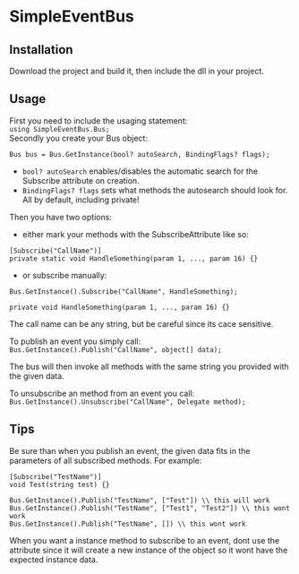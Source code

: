 # SimpleEventBus
## Installation
Download the project and build it, then include the dll in your project.
## Usage
First you need to include the usaging statement: \
`using SimpleEventBus.Bus;` \
Secondly you create your Bus object:
```
Bus bus = Bus.GetInstance(bool? autoSearch, BindingFlags? flags);
```
- `bool? autoSearch` enables/disables the automatic search for the Subscribe attribute on creation.
- `BindingFlags? flags` sets what methods the autosearch should look for. All by default, including private! 

Then you have two options:
- either mark your methods with the SubscribeAttribute like so: 
```
[Subscribe("CallName")]
private static void HandleSomething(param 1, ..., param 16) {}
```
- or subscribe manually: 
``` 
Bus.GetInstance().Subscribe("CallName", HandleSomething);

private void HandleSomething(param 1, ..., param 16) {}
```

The call name can be any string, but be careful since its cace sensitive.

To publish an event you simply call: \
`Bus.GetInstance().Publish("CallName", object[] data);`

The bus will then invoke all methods with the same string you provided with the given data. 

To unsubscribe an method from an event you call: <br>
`Bus.GetInstance().Unsubscribe("CallName", Delegate method);`

## Tips
Be sure than when you publish an event, the given data fits in the parameters of all subscribed methods. 
For example: 
```
[Subscribe("TestName")]
void Test(string test) {}

Bus.GetInstance().Publish("TestName", ["Test"]) \\ this will work
Bus.GetInstance().Publish("TestName", ["Test1", "Test2"]) \\ this wont work
Bus.GetInstance().Publish("TestName", []) \\ this wont work
```

When you want a instance method to subscribe to an event, dont use the attribute since it will create a new instance of the object so it wont have the expected instance data.
